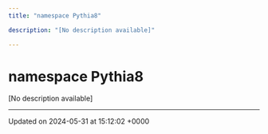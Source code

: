 ```yaml
---
title: "namespace Pythia8"

description: "[No description available]"

---
```


# namespace Pythia8

[No description available]






-------------------------------

Updated on 2024-05-31 at 15:12:02 +0000